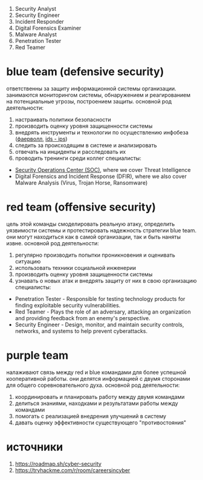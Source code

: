 1. Security Analyst
2. Security Engineer
3. Incident Responder
4. Digital Forensics Examiner
5. Malware Analyst
6. Penetration Tester
7. Red Teamer
# blue team (defensive security)
ответственны за защиту информационной системы организации. занимаются мониторингом системы, обнаружением и реагированием на потенциальные угрозы, построением защиты. основной род деятельности:
1. настраивать политики безопасности
2. производить оценку уровня защищенности системы
3. внедрять инструменты и технологии по осуществлению инфобеза ([фаерволл](firewall.md), [ids - ips](ids-ips.md))
4. следить за происходящим в системе и анализировать 
5. отвечать на инциденты и расследовать их
6. проводить тренинги среди коллег
специалисты:
- [Security Operations Center (SOC)](soc.md), where we cover Threat Intelligence
- Digital Forensics and Incident Response (DFIR), where we also cover Malware Analysis (Virus, Trojan Horse, Ransomware)
# red team (offensive security)
цель этой команды смоделировать реальную атаку, определить уязвимости системы и протестировать надежность стратегии blue team. они могут находиться как в самой организации, так и быть наняты извне. основной род деятельности:
1. регулярно производить попытки проникновения  и оценивать ситуацию
2. использовать техники социальной инженерии
3. производить оценку уровня защищенности системы
4. узнавать о новых атак и внедрять защиту от них в свою организацию
специалисты:
- Penetration Tester - Responsible for testing technology products for finding exploitable security vulnerabilities.
- Red Teamer - Plays the role of an adversary, attacking an organization and providing feedback from an enemy's perspective.
- Security Engineer - Design, monitor, and maintain security controls, networks, and systems to help prevent cyberattacks.
# purple team
налаживают связь между red и blue командами для более успешной кооперативной работы. они делятся информацией с двумя сторонами для общего соревновательного духа. основной род деятельности:
1. координировать и планировать работу между двумя командами
2. делиться знаниями, находками и результатами работы между командами
3. помогать с реализацией внедрения улучшений в систему
4. давать оценку эффективности существующего "противостояния"
# источники
1. https://roadmap.sh/cyber-security
2. https://tryhackme.com/r/room/careersincyber
